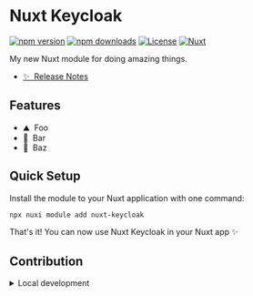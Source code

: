 # Nuxt Keycloak

[![npm version][npm-version-src]][npm-version-href]
[![npm downloads][npm-downloads-src]][npm-downloads-href]
[![License][license-src]][license-href]
[![Nuxt][nuxt-src]][nuxt-href]

My new Nuxt module for doing amazing things.

- [✨ &nbsp;Release Notes](/CHANGELOG.md)
<!-- - [🏀 Online playground](https://stackblitz.com/github/your-org/nuxt-keycloak?file=playground%2Fapp.vue) -->
<!-- - [📖 &nbsp;Documentation](https://example.com) -->

## Features

<!-- Highlight some of the features your module provide here -->
- ⛰ &nbsp;Foo
- 🚠 &nbsp;Bar
- 🌲 &nbsp;Baz

## Quick Setup

Install the module to your Nuxt application with one command:

```bash
npx nuxi module add nuxt-keycloak
```

That's it! You can now use Nuxt Keycloak in your Nuxt app ✨


## Contribution

<details>
  <summary>Local development</summary>
  
  ```bash
  # Install dependencies
  npm install
  
  # Generate type stubs
  npm run dev:prepare
  
  # Develop with the playground
  npm run dev
  
  # Build the playground
  npm run dev:build
  
  # Run ESLint
  npm run lint
  
  # Run Vitest
  npm run test
  npm run test:watch
  
  # Release new version
  npm run release
  ```

</details>


<!-- Badges -->
[npm-version-src]: https://img.shields.io/npm/v/nuxt-keycloak/latest.svg?style=flat&colorA=020420&colorB=00DC82
[npm-version-href]: https://npmjs.com/package/nuxt-keycloak

[npm-downloads-src]: https://img.shields.io/npm/dm/nuxt-keycloak.svg?style=flat&colorA=020420&colorB=00DC82
[npm-downloads-href]: https://npmjs.com/package/nuxt-keycloak

[license-src]: https://img.shields.io/npm/l/nuxt-keycloak.svg?style=flat&colorA=020420&colorB=00DC82
[license-href]: https://npmjs.com/package/nuxt-keycloak

[nuxt-src]: https://img.shields.io/badge/Nuxt-020420?logo=nuxt.js
[nuxt-href]: https://nuxt.com
